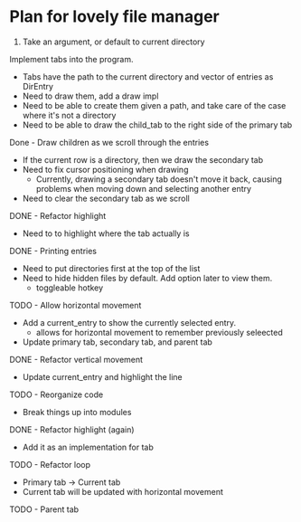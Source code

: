 # Plan for lovely file manager

1. Take an argument, or default to current directory

Implement tabs into the program.
  * Tabs have the path to the current directory and vector of entries as DirEntry
  * Need to draw them, add a draw impl
  * Need to be able to create them given a path, and take care of the case where it's not a directory
  * Need to be able to draw the child_tab to the right side of the primary tab

Done - Draw children as we scroll through the entries
  * If the current row is a directory, then we draw the secondary tab
  * Need to fix cursor positioning when drawing
    - Currently, drawing a secondary tab doesn't move it back, causing problems when moving down and selecting another entry
  * Need to clear the secondary tab as we scroll

DONE - Refactor highlight
  * Need to to highlight where the tab actually is

DONE - Printing entries
  * Need to put directories first at the top of the list
  * Need to hide hidden files by default. Add option later to view them. 
    - toggleable hotkey

TODO - Allow horizontal movement
  * Add a current_entry to show the currently selected entry.
    - allows for horizontal movement to remember previously seleected
  * Update primary tab, secondary tab, and parent tab

DONE - Refactor vertical movement
  * Update current_entry and highlight the line

TODO - Reorganize code
  * Break things up into modules

DONE - Refactor highlight (again)
  * Add it as an implementation for tab

TODO - Refactor loop
  * Primary tab -> Current tab
  * Current tab will be updated with horizontal movement

TODO - Parent tab

